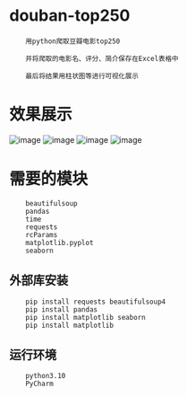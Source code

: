 # douban-top250
        用python爬取豆瓣电影top250
        
        并将爬取的电影名、评分、简介保存在Excel表格中
        
        最后将结果用柱状图等进行可视化展示

# 效果展示
![image](https://github.com/user-attachments/assets/de442008-19ab-4af8-9d37-031951d971cd)
![image](https://github.com/user-attachments/assets/c55e1fe5-ce83-4629-8d79-7fac53c7efac)
![image](https://github.com/user-attachments/assets/0856cfc3-703e-4d74-a91f-c4fb06c2597a)
![image](https://github.com/user-attachments/assets/519e0513-0680-4daf-aecd-f792931bcea6)

# 需要的模块
        beautifulsoup
        pandas
        time
        requests
        rcParams
        matplotlib.pyplot
        seaborn
## 外部库安装
        pip install requests beautifulsoup4
        pip install pandas
        pip install matplotlib seaborn
        pip install matplotlib
## 运行环境
        python3.10
        PyCharm
